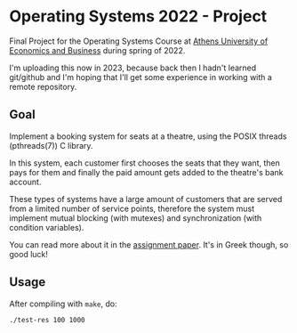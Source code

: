 Operating Systems 2022 - Project
================================
Final Project for the Operating Systems Course at [Athens University of
Economics and Business](https://aueb.gr) during spring of 2022.

I'm uploading this now in 2023, because back then I hadn't learned git/github
and I'm hoping that I'll get some experience in working with a remote
repository.

Goal
----
Implement a booking system for seats at a theatre, using the POSIX threads
(pthreads(7)) C library.

In this system, each customer first chooses the seats that they want, then pays
for them and finally the paid amount gets added to the theatre's bank account.

These types of systems have a large amount of customers that are served from a
limited number of service points, therefore the system must implement mutual
blocking (with mutexes) and synchronization (with condition variables).

You can read more about it in the [assignment paper](os_project.pdf). It's in
Greek though, so good luck!

Usage
-----
After compiling with `make`, do:

	./test-res 100 1000

